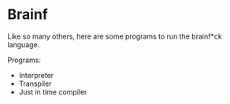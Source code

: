 Brainf
======

Like so many others, here are some programs to run the brainf*ck language.

Programs:
- Interpreter
- Transpiler
- Just in time compiler
